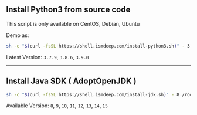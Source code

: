 
## Install Python3 from source code

This script is only available on CentOS, Debian, Ubuntu

Demo as:

```bash
sh -c "$(curl -fsSL https://shell.ismdeep.com/install-python3.sh)" - 3.7.9 /root/python-379
```

Latest Version: `3.7.9`, `3.8.6`, `3.9.0`

---

## Install Java SDK ( AdoptOpenJDK )

```bash
sh -c "$(curl -fsSL https://shell.ismdeep.com/install-jdk.sh)" - 8 /root/jdk-8
```

Available Version: `8`, `9`, `10`, `11`, `12`, `13`, `14`, `15`

